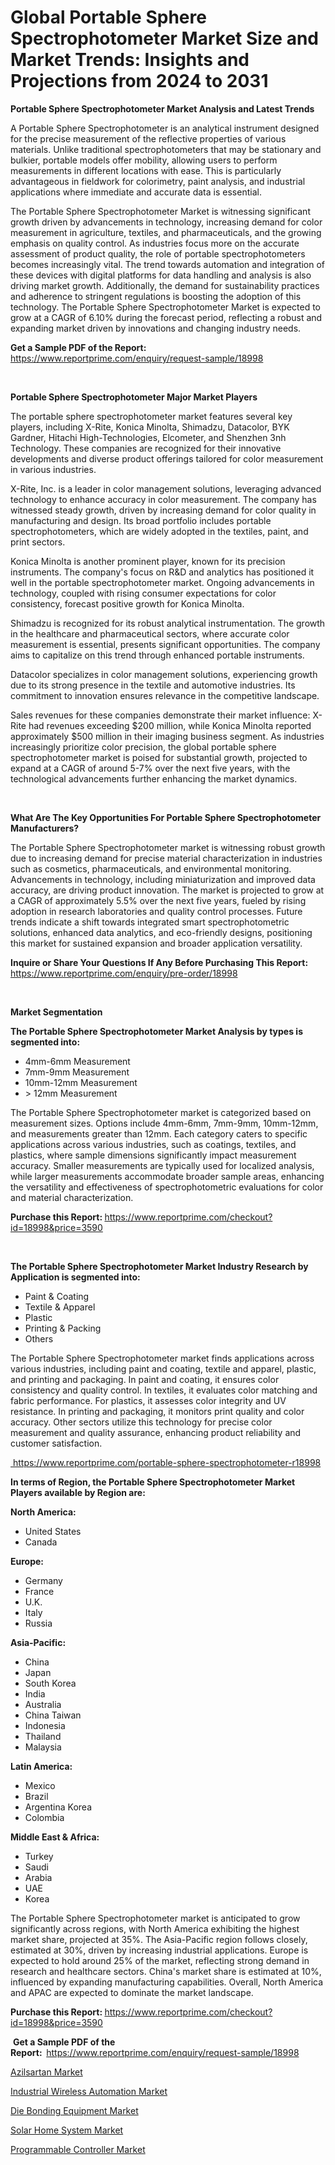 <p><h1>Global Portable Sphere Spectrophotometer Market Size and Market Trends: Insights and Projections from 2024 to 2031</h1></p><p><strong>Portable Sphere Spectrophotometer Market Analysis and Latest Trends</strong></p>
<p><p>A Portable Sphere Spectrophotometer is an analytical instrument designed for the precise measurement of the reflective properties of various materials. Unlike traditional spectrophotometers that may be stationary and bulkier, portable models offer mobility, allowing users to perform measurements in different locations with ease. This is particularly advantageous in fieldwork for colorimetry, paint analysis, and industrial applications where immediate and accurate data is essential.</p><p>The Portable Sphere Spectrophotometer Market is witnessing significant growth driven by advancements in technology, increasing demand for color measurement in agriculture, textiles, and pharmaceuticals, and the growing emphasis on quality control. As industries focus more on the accurate assessment of product quality, the role of portable spectrophotometers becomes increasingly vital. The trend towards automation and integration of these devices with digital platforms for data handling and analysis is also driving market growth. Additionally, the demand for sustainability practices and adherence to stringent regulations is boosting the adoption of this technology. The Portable Sphere Spectrophotometer Market is expected to grow at a CAGR of 6.10% during the forecast period, reflecting a robust and expanding market driven by innovations and changing industry needs.</p></p>
<p><strong>Get a Sample PDF of the Report:&nbsp;</strong> <a href="https://www.reportprime.com/enquiry/request-sample/18998?utm_campaign=9&utm_medium=2&utm_source=Github&utm_content=ia&utm_term=22112024&utm_id=portable-sphere-spectrophotometer">https://www.reportprime.com/enquiry/request-sample/18998</a></p>
<p>&nbsp;</p>
<p><strong>Portable Sphere Spectrophotometer Major Market Players</strong></p>
<p><p>The portable sphere spectrophotometer market features several key players, including X-Rite, Konica Minolta, Shimadzu, Datacolor, BYK Gardner, Hitachi High-Technologies, Elcometer, and Shenzhen 3nh Technology. These companies are recognized for their innovative developments and diverse product offerings tailored for color measurement in various industries.</p><p>X-Rite, Inc. is a leader in color management solutions, leveraging advanced technology to enhance accuracy in color measurement. The company has witnessed steady growth, driven by increasing demand for color quality in manufacturing and design. Its broad portfolio includes portable spectrophotometers, which are widely adopted in the textiles, paint, and print sectors.</p><p>Konica Minolta is another prominent player, known for its precision instruments. The company's focus on R&D and analytics has positioned it well in the portable spectrophotometer market. Ongoing advancements in technology, coupled with rising consumer expectations for color consistency, forecast positive growth for Konica Minolta.</p><p>Shimadzu is recognized for its robust analytical instrumentation. The growth in the healthcare and pharmaceutical sectors, where accurate color measurement is essential, presents significant opportunities. The company aims to capitalize on this trend through enhanced portable instruments.</p><p>Datacolor specializes in color management solutions, experiencing growth due to its strong presence in the textile and automotive industries. Its commitment to innovation ensures relevance in the competitive landscape.</p><p>Sales revenues for these companies demonstrate their market influence: X-Rite had revenues exceeding $200 million, while Konica Minolta reported approximately $500 million in their imaging business segment. As industries increasingly prioritize color precision, the global portable sphere spectrophotometer market is poised for substantial growth, projected to expand at a CAGR of around 5-7% over the next five years, with the technological advancements further enhancing the market dynamics.</p></p>
<p>&nbsp;</p>
<p><strong>What Are The Key Opportunities For Portable Sphere Spectrophotometer Manufacturers?</strong></p>
<p><p>The Portable Sphere Spectrophotometer market is witnessing robust growth due to increasing demand for precise material characterization in industries such as cosmetics, pharmaceuticals, and environmental monitoring. Advancements in technology, including miniaturization and improved data accuracy, are driving product innovation. The market is projected to grow at a CAGR of approximately 5.5% over the next five years, fueled by rising adoption in research laboratories and quality control processes. Future trends indicate a shift towards integrated smart spectrophotometric solutions, enhanced data analytics, and eco-friendly designs, positioning this market for sustained expansion and broader application versatility.</p></p>
<p><strong>Inquire or Share Your Questions If Any Before Purchasing This Report:</strong> <a href="https://www.reportprime.com/enquiry/pre-order/18998?utm_campaign=9&utm_medium=2&utm_source=Github&utm_content=ia&utm_term=22112024&utm_id=portable-sphere-spectrophotometer">https://www.reportprime.com/enquiry/pre-order/18998</a></p>
<p>&nbsp;</p>
<p><strong>Market Segmentation</strong></p>
<p><strong>The Portable Sphere Spectrophotometer Market Analysis by types is segmented into:</strong></p>
<p><ul><li>4mm-6mm Measurement</li><li>7mm-9mm Measurement</li><li>10mm-12mm Measurement</li><li>> 12mm Measurement</li></ul></p>
<p><p>The Portable Sphere Spectrophotometer market is categorized based on measurement sizes. Options include 4mm-6mm, 7mm-9mm, 10mm-12mm, and measurements greater than 12mm. Each category caters to specific applications across various industries, such as coatings, textiles, and plastics, where sample dimensions significantly impact measurement accuracy. Smaller measurements are typically used for localized analysis, while larger measurements accommodate broader sample areas, enhancing the versatility and effectiveness of spectrophotometric evaluations for color and material characterization.</p></p>
<p><strong>Purchase this Report:&nbsp;</strong><a href="https://www.reportprime.com/checkout?id=18998&price=3590&utm_campaign=9&utm_medium=2&utm_source=Github&utm_content=ia&utm_term=22112024&utm_id=portable-sphere-spectrophotometer">https://www.reportprime.com/checkout?id=18998&price=3590</a></p>
<p>&nbsp;</p>
<p><strong>The Portable Sphere Spectrophotometer Market Industry Research by Application is segmented into:</strong></p>
<p><ul><li>Paint & Coating</li><li>Textile & Apparel</li><li>Plastic</li><li>Printing & Packing</li><li>Others</li></ul></p>
<p><p>The Portable Sphere Spectrophotometer market finds applications across various industries, including paint and coating, textile and apparel, plastic, and printing and packaging. In paint and coating, it ensures color consistency and quality control. In textiles, it evaluates color matching and fabric performance. For plastics, it assesses color integrity and UV resistance. In printing and packaging, it monitors print quality and color accuracy. Other sectors utilize this technology for precise color measurement and quality assurance, enhancing product reliability and customer satisfaction.</p></p>
<p><a href="https://www.reportprime.com/portable-sphere-spectrophotometer-r18998?utm_campaign=9&utm_medium=2&utm_source=Github&utm_content=ia&utm_term=22112024&utm_id=portable-sphere-spectrophotometer">&nbsp;https://www.reportprime.com/portable-sphere-spectrophotometer-r18998</a></p>
<p><strong>In terms of Region, the Portable Sphere Spectrophotometer Market Players available by Region are:</strong></p>
<p>
    <p> <strong> North America: </strong>
        <ul>
            <li>United States</li>
            <li>Canada</li>
        </ul>
        </p> 
    <p> <strong> Europe: </strong>
        <ul>
            <li>Germany</li>
            <li>France</li>
            <li>U.K.</li>
            <li>Italy</li>
            <li>Russia</li>
        </ul>
        </p> 
    <p> <strong> Asia-Pacific: </strong>
        <ul>
            <li>China</li>
            <li>Japan</li>
            <li>South Korea</li>
            <li>India</li>
            <li>Australia</li>
            <li>China Taiwan</li>
            <li>Indonesia</li>
            <li>Thailand</li>
            <li>Malaysia</li>
        </ul>
        </p> 
    <p> <strong> Latin America: </strong>
        <ul>
            <li>Mexico</li>
            <li>Brazil</li>
            <li>Argentina Korea</li>
            <li>Colombia</li>
        </ul>
        </p> 
    <p> <strong> Middle East & Africa: </strong>
        <ul>
            <li>Turkey</li>
            <li>Saudi</li>
            <li>Arabia</li>
            <li>UAE</li>
            <li>Korea</li>
        </ul>
    </p>
    </p>
<p><p>The Portable Sphere Spectrophotometer market is anticipated to grow significantly across regions, with North America exhibiting the highest market share, projected at 35%. The Asia-Pacific region follows closely, estimated at 30%, driven by increasing industrial applications. Europe is expected to hold around 25% of the market, reflecting strong demand in research and healthcare sectors. China's market share is estimated at 10%, influenced by expanding manufacturing capabilities. Overall, North America and APAC are expected to dominate the market landscape.</p></p>
<p><strong>Purchase this Report: </strong><a href="https://www.reportprime.com/checkout?id=18998&price=3590&utm_campaign=9&utm_medium=2&utm_source=Github&utm_content=ia&utm_term=22112024&utm_id=portable-sphere-spectrophotometer">https://www.reportprime.com/checkout?id=18998&price=3590</a></p>
<p>&nbsp;<strong>Get a Sample PDF of the Report:&nbsp;&nbsp;</strong><a href="https://www.reportprime.com/enquiry/request-sample/18998?utm_campaign=9&utm_medium=2&utm_source=Github&utm_content=ia&utm_term=22112024&utm_id=portable-sphere-spectrophotometer">https://www.reportprime.com/enquiry/request-sample/18998</a></p>
<p><strong></strong></p>
<p><p><a href="https://issuu.com/reportprime-2/docs/azilsartan-market-size-2030.pptx_5156a983f3f83b?utm_campaign=9&utm_medium=2&utm_source=Github&utm_content=ia&utm_term=22112024&utm_id=portable-sphere-spectrophotometer">Azilsartan Market</a></p><p><a href="https://www.linkedin.com/pulse/examining-industrial-wireless-automationmarket-factorsinfluencing-xfcwe?utm_campaign=9&utm_medium=2&utm_source=Github&utm_content=ia&utm_term=22112024&utm_id=portable-sphere-spectrophotometer">Industrial Wireless Automation Market</a></p><p><a href="https://github.com/hgf64gh/Market-Research-Report-List-1/blob/main/die-bonding-equipment-market.md?utm_campaign=9&utm_medium=2&utm_source=Github&utm_content=ia&utm_term=22112024&utm_id=portable-sphere-spectrophotometer">Die Bonding Equipment Market</a></p><p><a href="https://www.linkedin.com/pulse/solar-home-system-market-report-mines-projected-cagr-144-3rxpe?utm_campaign=9&utm_medium=2&utm_source=Github&utm_content=ia&utm_term=22112024&utm_id=portable-sphere-spectrophotometer">Solar Home System Market</a></p><p><a href="https://github.com/marloy8/Market-Research-Report-List-6/blob/main/programmable-controller-market.md?utm_campaign=9&utm_medium=2&utm_source=Github&utm_content=ia&utm_term=22112024&utm_id=portable-sphere-spectrophotometer">Programmable Controller Market</a></p></p>